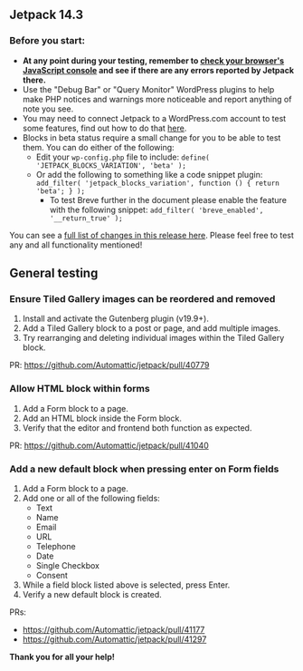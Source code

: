 ## Jetpack 14.3

### Before you start:

- **At any point during your testing, remember to [check your browser's JavaScript console](https://wordpress.org/support/article/using-your-browser-to-diagnose-javascript-errors/#step-3-diagnosis) and see if there are any errors reported by Jetpack there.**
- Use the "Debug Bar" or "Query Monitor" WordPress plugins to help make PHP notices and warnings more noticeable and report anything of note you see.
- You may need to connect Jetpack to a WordPress.com account to test some features, find out how to do that [here](https://jetpack.com/support/getting-started-with-jetpack/).
- Blocks in beta status require a small change for you to be able to test them. You can do either of the following:
  - Edit your `wp-config.php` file to include: `define( 'JETPACK_BLOCKS_VARIATION', 'beta' );`
  - Or add the following to something like a code snippet plugin: `add_filter( 'jetpack_blocks_variation', function () { return 'beta'; } );`
	- To test Breve further in the document please enable the feature with the following snippet: `add_filter( 'breve_enabled', '__return_true' );`

You can see a [full list of changes in this release here](https://github.com/Automattic/jetpack-production/blob/trunk/CHANGELOG.md). Please feel free to test any and all functionality mentioned!

## General testing

### Ensure Tiled Gallery images can be reordered and removed

1. Install and activate the Gutenberg plugin (v19.9+).
2. Add a Tiled Gallery block to a post or page, and add multiple images.
3. Try rearranging and deleting individual images within the Tiled Gallery block.

PR: https://github.com/Automattic/jetpack/pull/40779

### Allow HTML block within forms

1. Add a Form block to a page.
2. Add an HTML block inside the Form block.
3. Verify that the editor and frontend both function as expected.

PR: https://github.com/Automattic/jetpack/pull/41040

### Add a new default block when pressing enter on Form fields

1. Add a Form block to a page.
2. Add one or all of the following fields:
    * Text
    * Name
    * Email
    * URL
    * Telephone
    * Date
    * Single Checkbox
    * Consent
3. While a field block listed above is selected, press Enter.
4. Verify a new default block is created.

PRs:
* https://github.com/Automattic/jetpack/pull/41177
* https://github.com/Automattic/jetpack/pull/41297

**Thank you for all your help!**
